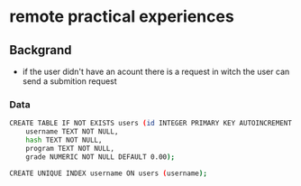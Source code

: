 # remote practical experiences

## Backgrand
- if the user didn't have an acount there is a request in witch the user can send a submition request

### Data
~~~bash
CREATE TABLE IF NOT EXISTS users (id INTEGER PRIMARY KEY AUTOINCREMENT NOT NULL,
    username TEXT NOT NULL,
    hash TEXT NOT NULL,
    program TEXT NOT NULL,
    grade NUMERIC NOT NULL DEFAULT 0.00);

CREATE UNIQUE INDEX username ON users (username);
~~~